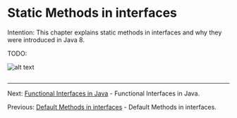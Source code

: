 # Static Methods in interfaces

Intention: This chapter explains static methods in interfaces and why they were introduced in Java 8.

TODO:

![alt text](../../etc/oop/img.png "Img")

```java

```

<hr>

Next: [Functional Interfaces in Java](func-interface.md "Functional Interfaces in Java") -
Functional Interfaces in Java.

Previous: [Default Methods in interfaces](def-method-interface.md "Default Methods in interfaces") -
Default Methods in interfaces.